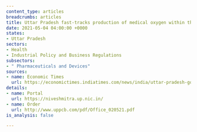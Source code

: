 ```yaml
---
content_type: articles
breadcrumbs: articles
title: Uttar Pradesh fast-tracks production of medical oxygen within the state
date: 2021-05-04 04:00:00 +0000
states:
- Uttar Pradesh
sectors:
- Health
- Industrial Policy and Business Regulations
subsectors:
- " Pharmaceuticals and Devices"
sources:
- name: Economic Times
  url: https://economictimes.indiatimes.com/news/india/uttar-pradesh-government-asks-manufacturers-to-set-up-oxygen-production-units/articleshow/82354867.cms
details:
- name: Portal
  url: https://niveshmitra.up.nic.in/
- name: Order
  url: http://www.uppcb.com/pdf/Office_020521.pdf
is_analysis: false

---
```

